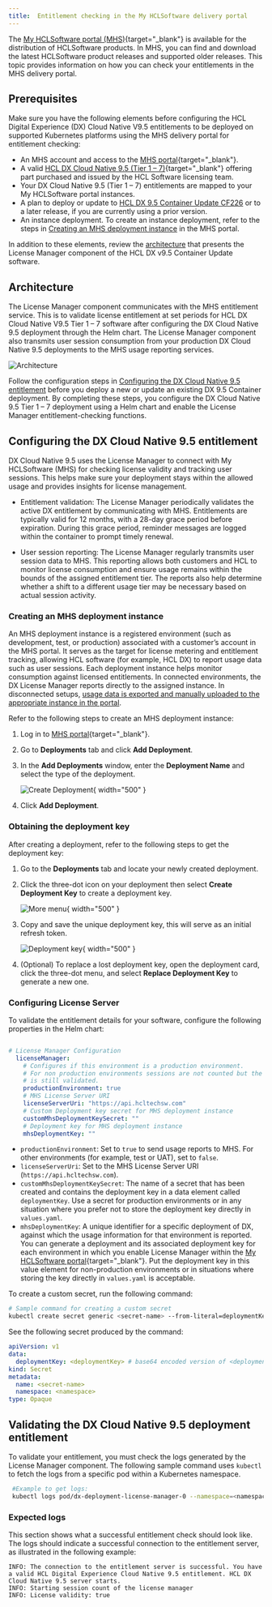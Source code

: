 ```yaml
---
title:  Entitlement checking in the My HCLSoftware delivery portal
---
```


The [My HCLSoftware portal (MHS)](https://support.hcl-software.com/csm?id=kb_article&sysparm_article=KB0109011){target="_blank"} is available for the distribution of HCLSoftware products. In MHS, you can find and download the latest HCLSoftware product releases and supported older releases. This topic provides information on how you can check your entitlements in the MHS delivery portal.

## Prerequisites

Make sure you have the following elements before configuring the HCL Digital Experience (DX) Cloud Native V9.5 entitlements to be deployed on supported Kubernetes platforms using the MHS delivery portal for entitlement checking:  

- An MHS account and access to the [MHS portal](https://my.hcltechsw.com/){target="_blank"}.
- A valid [HCL DX Cloud Native 9.5 (Tier 1 – 7)](https://www.hcltechsw.com/wps/wcm/connect/61f40a7e-d2ca-42d4-b24c-d5adfd4fe54d/HCL+Digital+Experience+Cloud+Native+v9.5.pdf?MOD=AJPERES&CONVERT_TO=url&CACHEID=ROOTWORKSPACE-61f40a7e-d2ca-42d4-b24c-d5adfd4fe54d-n-MmIad){target="_blank"} offering part purchased and issued by the HCL Software licensing team.
- Your DX Cloud Native 9.5 (Tier 1 – 7) entitlements are mapped to your My HCLSoftware portal instances.  
- A plan to deploy or update to [HCL DX 9.5 Container Update CF226](../../../../whatsnew/cf20/newcf226.md) or to a later release, if you are currently using a prior version.
- An instance deployment. To create an instance deployment, refer to the steps in [Creating an MHS deployment instance](#creating-an-mhs-deployment-instance) in the MHS portal.

In addition to these elements, review the [architecture](#architecture) that presents the License Manager component of the HCL DX v9.5 Container Update software.

## Architecture

The License Manager component communicates with the MHS entitlement service. This is to validate license entitlement at set periods for HCL DX Cloud Native V9.5 Tier 1 – 7 software after configuring the DX Cloud Native 9.5 deployment through the Helm chart. The License Manager component also transmits user session consumption from your production DX Cloud Native 9.5 deployments to the MHS usage reporting services.

![Architecture](../../software_licensing_portal/_img/DX_95_container_license_manager_arch_mhs.png)

Follow the configuration steps in [Configuring the DX Cloud Native 9.5 entitlement](#configuring-the-dx-cloud-native-95-entitlement) before you deploy a new or update an existing DX 9.5 Container deployment. By completing these steps, you configure the DX Cloud Native 9.5 Tier 1 – 7 deployment using a Helm chart and enable the License Manager entitlement-checking functions.

## Configuring the DX Cloud Native 9.5 entitlement

DX Cloud Native 9.5 uses the License Manager to connect with My HCLSoftware (MHS) for checking license validity and tracking user sessions. This helps make sure your deployment stays within the allowed usage and provides insights for license management.

- Entitlement validation: The License Manager periodically validates the active DX entitlement by communicating with MHS. Entitlements are typically valid for 12 months, with a 28-day grace period before expiration. During this grace period, reminder messages are logged within the container to prompt timely renewal.

- User session reporting: The License Manager regularly transmits user session data to MHS. This reporting allows both customers and HCL to monitor license consumption and ensure usage remains within the bounds of the assigned entitlement tier. The reports also help determine whether a shift to a different usage tier may be necessary based on actual session activity.

### Creating an MHS deployment instance

An MHS deployment instance is a registered environment (such as development, test, or production) associated with a customer’s account in the MHS portal. It serves as the target for license metering and entitlement tracking, allowing HCL software (for example, HCL DX) to report usage data such as user sessions. Each deployment instance helps monitor consumption against licensed entitlements. In connected environments, the DX License Manager reports directly to the assigned instance. In disconnected setups, [usage data is exported and manually uploaded to the appropriate instance in the portal](../configure_entitlement_checks/configuring_mhs_file_base_session_reporting.md).

Refer to the following steps to create an MHS deployment instance:

1. Log in to [MHS portal](https://my.hcltechsw.com/){target="_blank"}.

2. Go to **Deployments** tab and click **Add Deployment**.

3. In the **Add Deployments** window, enter the **Deployment Name** and select the type of the deployment.

    ![Create Deployment](../../software_licensing_portal/_img/create_deployment.png){ width="500" }

4. Click **Add Deployment**.

### Obtaining the deployment key

After creating a deployment, refer to the following steps to get the deployment key:

1. Go to the **Deployments** tab and locate your newly created deployment.

2. Click the three-dot icon on your deployment then select **Create Deployment Key** to create a deployment key.

    ![More menu](../../software_licensing_portal/_img/create_dep_key.png){ width="500" }

3. Copy and save the unique deployment key, this will serve as an initial refresh token.

    ![Deployment key](../../software_licensing_portal/_img/new_deployment_key.png){ width="500" }

4. (Optional) To replace a lost deployment key, open the deployment card, click the three-dot menu, and select **Replace Deployment Key** to generate a new one.

### Configuring License Server

To validate the entitlement details for your software, configure the following properties in the Helm chart:

```yaml

# License Manager Configuration
  licenseManager:
    # Configures if this environment is a production environment.
    # For non production environments sessions are not counted but the license
    # is still validated.
    productionEnvironment: true
    # MHS License Server URI
    licenseServerUri: "https://api.hcltechsw.com"
    # Custom Deployment key secret for MHS deployment instance
    customMhsDeploymentKeySecret: ""
    # Deployment key for MHS deployment instance
    mhsDeploymentKey: ""

```

- `productionEnvironment`: Set to `true` to send usage reports to MHS. For other environments (for example, test or UAT), set to `false`.
- `licenseServerUri`: Set to the MHS License Server URI (`https://api.hcltechsw.com`).
- `customMhsDeploymentKeySecret`: The name of a secret that has been created and contains the deployment key in a data element called `deploymentKey`. Use a secret for production environments or in any situation where you prefer not to store the deployment key directly in `values.yaml`.
- `mhsDeploymentKey`: A unique identifier for a specific deployment of DX, against which the usage information for that environment is reported. You can generate a deployment and its associated deployment key for each environment in which you enable License Manager within the [My HCLSoftware portal](https://my.hcltechsw.com/){target="_blank"}. Put the deployment key in this value element for non-production environments or in situations where storing the key directly in `values.yaml` is acceptable.

To create a custom secret, run the following command:

```sh
# Sample command for creating a custom secret
kubectl create secret generic <secret-name> --from-literal=deploymentKey=<deploymentKey> --namespace=<namespace>
```

See the following secret produced by the command:

```yaml
apiVersion: v1
data:
  deploymentKey: <deploymentKey> # base64 encoded version of <deploymentKey> from the command
kind: Secret
metadata:
  name: <secret-name>
  namespace: <namespace>
type: Opaque
```

## Validating the DX Cloud Native 9.5 deployment entitlement

To validate your entitlement, you must check the logs generated by the License Manager component. The following sample command uses `kubectl` to fetch the logs from a specific pod within a Kubernetes namespace.

```sh
 #Example to get logs:
 kubectl logs pod/dx-deployment-license-manager-0 --namespace=<namespace>
```

### Expected logs

This section shows what a successful entitlement check should look like. The logs should indicate a successful connection to the entitlement server, as illustrated in the following example:

```log
INFO: The connection to the entitlement server is successful. You have a valid HCL Digital Experience Cloud Native 9.5 entitlement. HCL DX Cloud Native 9.5 server starts.
INFO: Starting session count of the license manager
INFO: License validity: true
```
